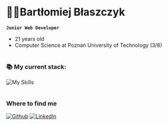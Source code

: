 # 👨‍💻Bartłomiej Błaszczyk

**`Junior Web Developer`**

- 21 years old
- Computer Science at Poznań University of Technology (3/8)

#

### 📚 My current stack:

![My Skills](https://skillicons.dev/icons?i=html,css,sass,javascript,typescript,react,nodejs)
<br />

#

### Where to find me
<p><a href="https://github.com/bartodziej777" target="_blank"><img alt="Github" src="https://img.shields.io/badge/GitHub-%2312100E.svg?&style=for-the-badge&logo=Github&logoColor=white" /></a> <a href="https://www.linkedin.com/in/bart%C5%82omiej-b%C5%82aszczyk-474674281/" target="_blank"><img alt="LinkedIn" src="https://img.shields.io/badge/linkedin-%230077B5.svg?&style=for-the-badge&logo=linkedin&logoColor=white" /></a>
</p>
